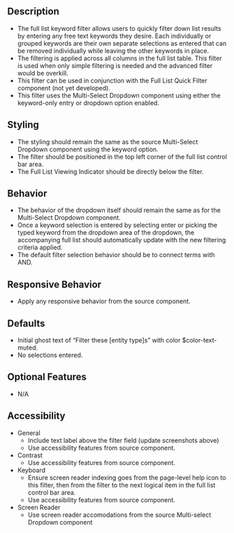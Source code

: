 ﻿## Description 
- The full list keyword filter allows users to quickly filter down list results by entering any free text keywords they desire. Each individually or grouped keywords are their own separate selections as entered that can be removed individually while leaving the other keywords in place.  
- The filtering is applied across all columns in the full list table. This filter is used when only simple filtering is needed and the advanced filter would be overkill.  
- This filter can be used in conjunction with the Full List Quick Filter component (not yet developed). 
- This filter uses the Multi-Select Dropdown component using either the keyword-only entry or dropdown option enabled.  

## Styling 
- The styling should remain the same as the source Multi-Select Dropdown component using the keyword option. 
- The filter should be positioned in the top left corner of the full list control bar area. 
- The Full List Viewing Indicator should be directly below the filter. 

## Behavior 
- The behavior of the dropdown itself should remain the same as for the Multi-Select Dropdown component.  
- Once a keyword selection is entered by selecting enter or picking the typed keyword from the dropdown area of the dropdown, the accompanying full list should automatically update with the new filtering criteria applied. 
- The default filter selection behavior should be to connect terms with AND. 

## Responsive Behavior 
- Apply any responsive behavior from the source component. 

## Defaults 
- Initial ghost text of “Filter these [entity type]s” with color $color-text-muted. 
- No selections entered. 

## Optional Features 
- N/A 

## Accessibility 
- General 
	- Include text label above the filter field (update screenshots above) 
	- Use accessibility features from source component. 
- Contrast 
	- Use accessibility features from source component. 
- Keyboard 
	- Ensure screen reader indexing goes from the page-level help icon to this filter, then from the filter to the next logical item in the full list control bar area. 
	- Use accessibility features from source component. 
- Screen Reader 
	- Use screen reader accomodations from the source Multi-select Dropdown component